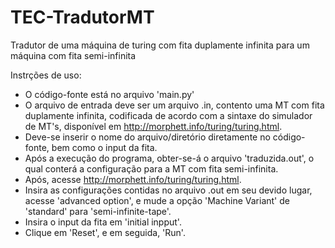 # TEC-TradutorMT
Tradutor de uma máquina de turing com fita duplamente infinita para um máquina com fita semi-infinita

Instrções de uso:
  - O código-fonte está no arquivo 'main.py'
  - O arquivo de entrada deve ser um arquivo .in, contento uma MT com fita duplamente infinita, codificada de acordo com a sintaxe do simulador de MT's, disponível em http://morphett.info/turing/turing.html.
  - Deve-se inserir o nome do arquivo/diretório diretamente no código-fonte, bem como o input da fita. 
  - Após a execução do programa, obter-se-á o arquivo 'traduzida.out', o qual conterá a configuração para a MT com fita semi-infinita.
  - Após, acesse http://morphett.info/turing/turing.html. 
  - Insira as configurações contidas no arquivo .out em seu devido lugar, acesse 'advanced option', e mude a opção 'Machine Variant' de 'standard' para 'semi-infinite-tape'.
  - Insira o input da fita em 'initial inpput'. 
  - Clique em 'Reset', e em seguida, 'Run'.  	
